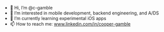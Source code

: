 - 👋 Hi, I’m @c-gamble
- 👀 I’m interested in mobile development, backend engineering, and A/DS
- 🌱 I’m currently learning experimental iOS apps 
- 📫 How to reach me: www.linkedin.com/in/cooper-gamble
